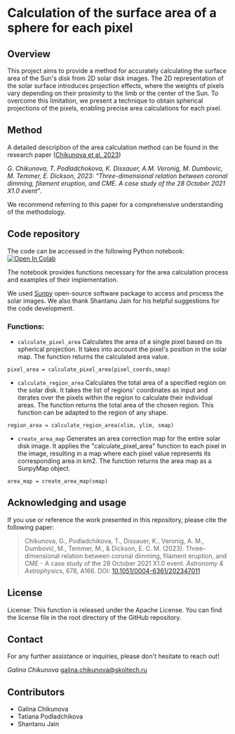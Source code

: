 # Calculation of the surface area of a sphere for each pixel

## Overview

This project aims to provide a method for accurately calculating the surface area of the Sun's disk from 2D solar disk images. The 2D representation of the solar surface introduces projection effects, where the weights of pixels vary depending on their proximity to the limb or the center of the Sun. To overcome this limitation, we present a technique to obtain spherical projections of the pixels, enabling precise area calculations for each pixel.

## Method

A detailed description of the area calculation method can be found in the research paper ([Chikunova et al. 2023](https://doi.org/10.1051/0004-6361/202347011))

*G. Chikunova, T. Podladchokova, K. Dissauer, A.M. Veronig, M. Dumbovic, M. Temmer, E. Dickson, 2023: "Three-dimensional relation between coronal dimming, filament eruption, and CME. A case study of the 28 October 2021 X1.0 event"*. 

We recommend referring to this paper for a comprehensive understanding of the methodology.

## Code repository
The code can be accessed in the following Python notebook:
 [![Open In Colab](https://colab.research.google.com/assets/colab-badge.svg)](https://colab.research.google.com/github/Chigaga/area_calculation/blob/main/area_calculation.ipynb)
 
The notebook provides functions necessary for the area calculation process and examples of their implementation. 

We used [Sunpy](https://docs.sunpy.org/en/stable/) open-source software package to access and process the solar images. We also thank Shantanu Jain for his helpful suggestions for the code development.

### Functions:
- `calculate_pixel_area`
Calculates the area of a single pixel based on its spherical projection. It takes into account the pixel's position in the solar map.  The function returns the calculated area value.
```
pixel_area = calculate_pixel_area(pixel_coords,smap)
```
- `calculate_region_area`
Calculates the total area of a specified region on the solar disk. It takes the list of regions' coordinates as input and iterates over the pixels within the region to calculate their individual areas. The function returns the total area of the chosen region. This function can be adapted to the region of any shape.
```
region_area = calculate_region_area(xlim, ylim, smap)
```
- `create_area_map`
Generates an area correction map for the entire solar disk image. It applies the "calculate_pixel_area" function to each pixel in the image, resulting in a map where each pixel value represents its corresponding area in km2. The function returns the area map as a SunpyMap object.
```
area_map = create_area_map(smap)
```

## Acknowledging and usage

If you use or reference the work presented in this repository, please cite the following paper:

> Chikunova, G., Podladchikova, T., Dissauer, K., Veronig, A. M., Dumbović, M., Temmer, M., & Dickson, E. C. M. (2023). Three-dimensional relation between coronal dimming, filament eruption, and CME - A case study of the 28 October 2021 X1.0 event. *Astronomy & Astrophysics*, 678, A166. DOI: [10.1051/0004-6361/202347011](https://doi.org/10.1051/0004-6361/202347011)

## License
License: This function is released under the Apache License. You can find the license file in the root directory of the GitHub repository. 

## Contact
For any further assistance or inquiries, please don't hesitate to reach out!

*Galina Chikunova*
galina.chikunova@skoltech.ru

## Contributors
* Galina Chikunova
* Tatiana Podladchikova
* Shantanu Jain

